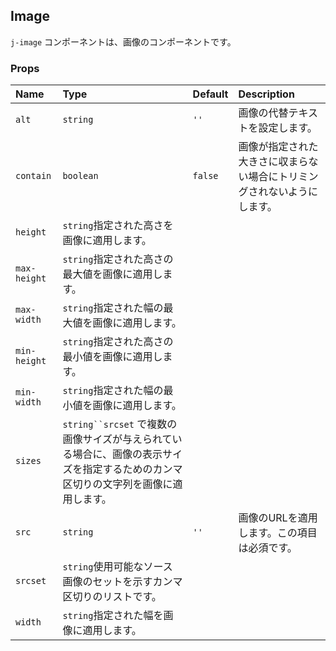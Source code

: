 ## Image

`j-image` コンポーネントは、画像のコンポーネントです。

### Props

|Name|Type|Default|Description|
|:--|:--|:--|:--|
|`alt`|`string`|`''`|画像の代替テキストを設定します。|
|`contain`|`boolean`|`false`|画像が指定された大きさに収まらない場合にトリミングされないようにします。|
|`height`|`string`指定された高さを画像に適用します。|
|`max-height`|`string`指定された高さの最大値を画像に適用します。|
|`max-width`|`string`指定された幅の最大値を画像に適用します。|
|`min-height`|`string`指定された高さの最小値を画像に適用します。|
|`min-width`|`string`指定された幅の最小値を画像に適用します。|
|`sizes`|`string``srcset` で複数の画像サイズが与えられている場合に、画像の表示サイズを指定するためのカンマ区切りの文字列を画像に適用します。|
|`src`|`string`|`''`|画像のURLを適用します。この項目は必須です。|
|`srcset`|`string`使用可能なソース画像のセットを示すカンマ区切りのリストです。|
|`width`|`string`指定された幅を画像に適用します。|
